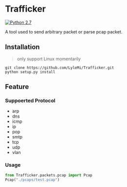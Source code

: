 # Trafficker

[![Python 2.7](https://img.shields.io/badge/Python-2.7-blue.svg)](http://www.python.org/download/)

A tool used to send arbitrary packet or parse pcap packet.

## Installation

> only support Linux momentarily

```shell
git clone https://github.com/LyleMi/Trafficker.git
python setup.py install
```

## Feature

### Suppoerted Protocol

* arp
* dns
* icmp
* ip
* pop
* smtp
* tcp
* udp
* vlan

### Usage

```python
from Trafficker.packets.pcap import Pcap
Pcap("./pcaps/test.pcap")
```
